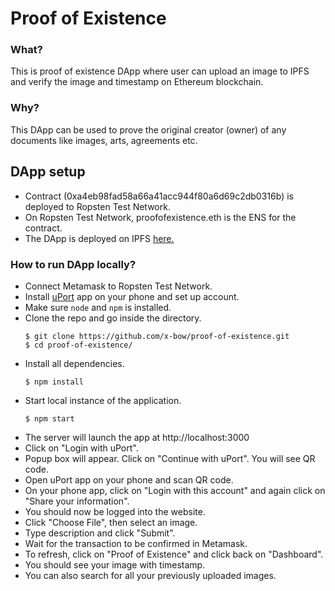 # Proof of Existence

### What?
This is proof of existence DApp where user can upload an image to IPFS and verify the image and timestamp on Ethereum blockchain.

### Why?
This DApp can be used to prove the original creator (owner) of any documents like images, arts, agreements etc.

## DApp setup
- Contract (0xa4eb98fad58a66a41acc944f80a6d69c2db0316b) is deployed to Ropsten Test Network.
- On Ropsten Test Network, proofofexistence.eth is the ENS for the contract.
- The DApp is deployed on IPFS [here.](https://gateway.ipfs.io/ipfs/QmRz6kLct5qYQtfLNFwwpJ6epcCCok1dbd8oTW5i64TzbA)

### How to run DApp locally?
* Connect Metamask to Ropsten Test Network.
* Install [uPort](https://www.uport.me/) app on your phone and set up account.
* Make sure `node` and `npm` is installed.
* Clone the repo and go inside the directory.
  ```
  $ git clone https://github.com/x-bow/proof-of-existence.git
  $ cd proof-of-existence/
  ```
* Install all dependencies.
  ```
  $ npm install
  ```
*  Start local instance of the application.
    ```
    $ npm start
    ```
* The server will launch the app at http://localhost:3000
* Click on "Login with uPort".
* Popup box will appear. Click on "Continue with uPort". You will see QR code.
* Open uPort app on your phone and scan QR code.
* On your phone app, click on "Login with this account" and again click on "Share your information".
* You should now be logged into the website.
* Click "Choose File", then select an image.
* Type description and click "Submit".
* Wait for the transaction to be confirmed in Metamask.
* To refresh, click on "Proof of Existence" and click back on "Dashboard".
* You should see your image with timestamp.
* You can also search for all your previously uploaded images.
